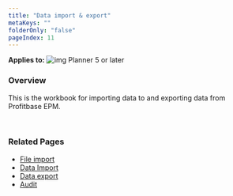 ```yaml
---
title: "Data import & export"
metaKeys: ""
folderOnly: "false"
pageIndex: 11
---
```


**Applies to:** ![img](https://profitbasedocs.blob.core.windows.net/icons/yes-icon.png) Planner 5 or later<br/>

### Overview
This is the workbook for importing data to and exporting data from Profitbase EPM.

<br/>

### Related Pages

-  [File import](data-import/file-import.md)
-  [Data Import](data-import/import-data.md)
-  [Data export](data-import/export-data.md)
-  [Audit](data-import/audit.md)
